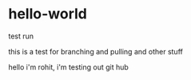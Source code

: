 # hello-world
test run

this is a test for branching and pulling and other stuff

hello i'm rohit, i'm testing out git hub
